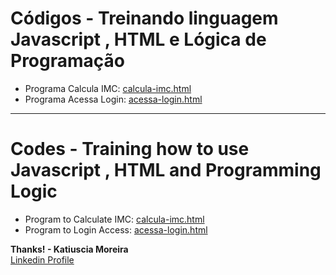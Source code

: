 # Códigos - Treinando linguagem Javascript , HTML e Lógica de Programação

* Programa Calcula IMC: [calcula-imc.html](https://github.com/katiusciamoreira/javaScript/blob/master/datas/calcula-imc.html)
* Programa Acessa Login: [acessa-login.html](https://github.com/katiusciamoreira/javaScript/blob/master/datas/acessa-login.html)

____________________________________________________________________________________________________________________________

# Codes - Training how to use Javascript , HTML and Programming Logic

* Program to Calculate IMC: [calcula-imc.html](https://github.com/katiusciamoreira/javaScript/blob/master/datas/calcula-imc.html)
* Program to Login Access: [acessa-login.html](https://github.com/katiusciamoreira/javaScript/blob/master/datas/acessa-login.html)

**Thanks! - Katiuscia Moreira**
<br>
[Linkedin Profile](https://www.linkedin.com/in/katiuscia-moreira-0026833b/)
